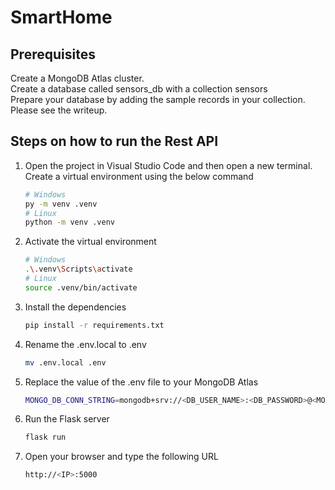# SmartHome
## Prerequisites
Create a MongoDB Atlas cluster.<br>
Create a database called sensors_db with a collection sensors<br>
Prepare your database by adding the sample records in your collection. Please see the writeup.<br>

## Steps on how to run the Rest API
1. Open the project in Visual Studio Code and then open a new terminal. Create a virtual environment using the below command

    ```sh
    # Windows
    py -m venv .venv
    # Linux
    python -m venv .venv
    ```

2. Activate the virtual environment

    ```sh
    # Windows
    .\.venv\Scripts\activate
    # Linux
    source .venv/bin/activate
    ```

3. Install the dependencies

    ```sh
    pip install -r requirements.txt
    ```
4. Rename the .env.local to .env

    ```sh
    mv .env.local .env
    ```

5. Replace the value of the .env file to your MongoDB Atlas

    ```sh
    MONGO_DB_CONN_STRING=mongodb+srv://<DB_USER_NAME>:<DB_PASSWORD>@<MONGO_DB_ATLAS_ENDPOINT>/sensor_db
    ```

6. Run the Flask server

    ```sh
    flask run
    ```

7. Open your browser and type the following URL

    ```sh
    http://<IP>:5000
    ```

